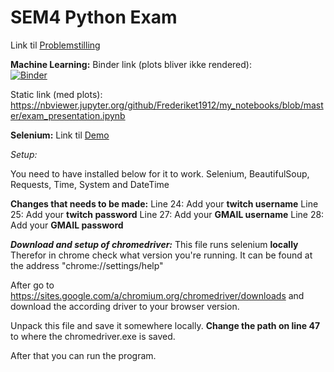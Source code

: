 
# SEM4 Python Exam

Link til [Problemstilling](https://docs.google.com/document/d/1SzOU6BXz_nr8pJkUWCF0oBh8CZ4QI05ydw5Jw_YNlFg/edit?usp=sharing)

****Machine Learning:****
Binder link (plots bliver ikke rendered):  
[![Binder](https://mybinder.org/badge_logo.svg)](https://mybinder.org/v2/gh/Frederiket1912/my_notebooks/master?filepath=exam_presentation.ipynb)  
  
Static link (med plots):
https://nbviewer.jupyter.org/github/Frederiket1912/my_notebooks/blob/master/exam_presentation.ipynb

****Selenium:****
Link til [Demo](https://streamable.com/qxipj6)

*Setup:*

You need to have installed below for it to work.
Selenium, BeautifulSoup, Requests, Time, System and DateTime

**Changes that needs to be made:**
Line 24:
Add your **twitch username**
Line 25:
Add your **twitch password**
Line 27:
Add your **GMAIL username**
Line 28:
Add your **GMAIL password**

***Download and setup of chromedriver:***
This file runs selenium **locally**
Therefor in chrome check what version you're running.
It can be found at the address "chrome://settings/help"

After go to https://sites.google.com/a/chromium.org/chromedriver/downloads and download the according driver to your browser version.

Unpack this file and save it somewhere locally.
**Change the path on line 47** to where the chromedriver.exe is saved.

After that you can run the program.
